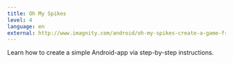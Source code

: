 ```yaml
---
title: Oh My Spikes
level: 4
language: en
external: http://www.imagnity.com/android/oh-my-spikes-create-a-game-from-scratch-using-app-inventor/
---
```


Learn how to create a simple Android-app via step-by-step instructions.
